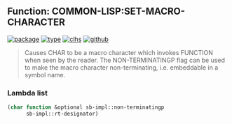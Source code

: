 ## Function: COMMON-LISP:SET-MACRO-CHARACTER
[![package](https://img.shields.io/badge/Package-COMMON--LISP-5f9ea0.svg?style=social&colorA=999999)](../) [![type](https://img.shields.io/badge/Type-Function-5f9ea0.svg?style=social&colorA=999999)](../#function) [![clhs](https://img.shields.io/badge/CLHS-SET--MACRO--CHARACTER-5f9ea0.svg?style=social&colorA=999999)](http://www.lispworks.com/documentation/HyperSpec/Body/f_set_ma.htm) [![github](https://img.shields.io/badge/GitHub-View_the_source-5f9ea0.svg?style=social&colorA=999999&logo=github)](https://github.com/sbcl/sbcl/blob/master/src/code/reader.lisp/) 

> Causes CHAR to be a macro character which invokes FUNCTION when seen
> by the reader. The NON-TERMINATINGP flag can be used to make the macro
> character non-terminating, i.e. embeddable in a symbol name.

### Lambda list
```cl
(char function &optional sb-impl::non-terminatingp
      sb-impl::rt-designator)
```
